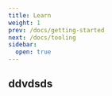 ```yaml
---
title: Learn
weight: 1
prev: /docs/getting-started
next: /docs/tooling
sidebar:
  open: true
---
```



## ddvdsds